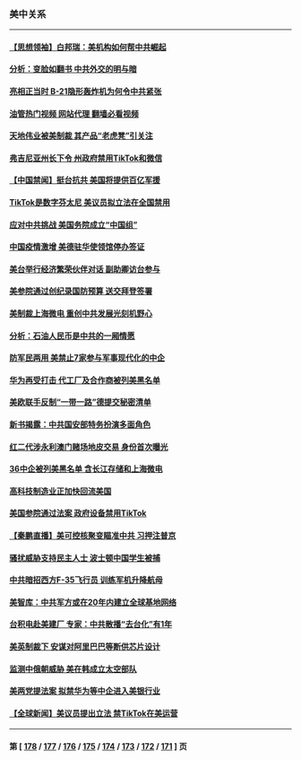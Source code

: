 ### 美中关系
---
#### [【思想领袖】白邦瑞：美机构如何帮中共崛起](../../pages/nf1412576/n13884098.md?12191245) 
#### [分析：变脸如翻书 中共外交的明与暗](../../pages/nf1412576/n13886917.md?12191245) 
#### [亮相正当时 B-21隐形轰炸机为何令中共紧张](../../pages/nf1412576/n13886820.md?12191245) 
#### [油管热门视频 网站代理 翻墙必看视频](http://138.2.39.72:81/youtube.html?epic-marker?12191245)
#### [天地伟业被美制裁 其产品“老虎凳”引关注](../../pages/nf1412576/n13886445.md?12191245) 
#### [弗吉尼亚州长下令 州政府禁用TikTok和微信](../../pages/nf1412576/n13886676.md?12191245) 
#### [【中国禁闻】挺台抗共 美国将提供百亿军援](../../pages/nf1412576/n13886434.md?12191245) 
#### [TikTok是数字芬太尼 美议员拟立法在全国禁用](../../pages/nf1412576/n13886372.md?12191245) 
#### [应对中共挑战 美国务院成立“中国组”](../../pages/nf1412576/n13886390.md?12191245) 
#### [中国疫情激增 美德驻华使领馆停办签证](../../pages/nf1412576/n13886335.md?12191245) 
#### [美台举行经济繁荣伙伴对话 副助卿访台参与](../../pages/nf1412576/n13886119.md?12191245) 
#### [美参院通过创纪录国防预算 送交拜登签署](../../pages/nf1412576/n13885868.md?12191245) 
#### [美制裁上海微电 重创中共发展光刻机野心](../../pages/nf1412576/n13885811.md?12191245) 
#### [分析：石油人民币是中共的一厢情愿](../../pages/nf1412576/n13885034.md?12191245) 
#### [防军民两用 美禁止7家参与军事现代化的中企](../../pages/nf1412576/n13885725.md?12191245) 
#### [华为再受打击 代工厂及合作商被列美黑名单](../../pages/nf1412576/n13885714.md?12191245) 
#### [美欧联手反制“一带一路”德提交秘密清单](../../pages/nf1412576/n13885700.md?12191245) 
#### [新书揭露：中共国安部特务扮演多面角色](../../pages/nf1412576/n13885682.md?12191245) 
#### [红二代涉永利澳门赌场地皮交易 身份首次曝光](../../pages/nf1412576/n13884985.md?12191245) 
#### [36中企被列美黑名单 含长江存储和上海微电](../../pages/nf1412576/n13885591.md?12191245) 
#### [高科技制造业正加快回流美国](../../pages/nf1412576/n13885631.md?12191245) 
#### [美国参院通过法案 政府设备禁用TikTok](../../pages/nf1412576/n13885050.md?12191245) 
#### [【秦鹏直播】美可控核聚变瞄准中共 习押注普京](../../pages/nf1412576/n13884975.md?12191245) 
#### [骚扰威胁支持民主人士 波士顿中国学生被捕](../../pages/nf1412576/n13884868.md?12191245) 
#### [中共暗招西方F-35飞行员 训练军机升降航母](../../pages/nf1412576/n13884980.md?12191245) 
#### [美智库：中共军方或在20年内建立全球基地网络](../../pages/nf1412576/n13884946.md?12191245) 
#### [台积电赴美建厂 专家：中共散播“去台化”有1年](../../pages/nf1412576/n13884698.md?12191245) 
#### [美英制裁下 安谋对阿里巴巴等断供芯片设计](../../pages/nf1412576/n13884840.md?12191245) 
#### [监测中俄朝威胁 美在韩成立太空部队](../../pages/nf1412576/n13884813.md?12191245) 
#### [美两党提法案 拟禁华为等中企进入美银行业](../../pages/nf1412576/n13884752.md?12191245) 
#### [【全球新闻】美议员提出立法 禁TikTok在美运营](../../pages/nf1412576/n13884540.md?12191245) 

---
#### 第 [ [178](./178.md?12191245) / [177](./177.md?12191245) / [176](./176.md?12191245) / [175](./175.md?12191245) / [174](./174.md?12191245) / [173](./173.md?12191245) / [172](./172.md?12191245) / [171](./171.md?12191245) ] 页
